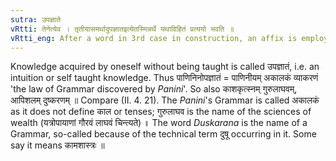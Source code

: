 ```yaml
---
sutra: उपज्ञाते
vRtti: तेनेत्येव । तृतीयासमर्थादुपज्ञातइत्येतस्मिन्नर्थे यथाविहितं प्रत्ययो भवति ॥
vRtti_eng: After a word in 3rd case in construction, an affix is employed in the sense of \"discovered by him\".
---
```

Knowledge acquired by oneself without being taught is called उपज्ञातं, i.e. an intuition or self taught knowledge. Thus पाणिनिनोपज्ञातं = पाणिनीयम् अकालकं व्याकरणं 'the law of Grammar discovered by _Panini_'. So also काशकृत्स्नम् गुरुलाघवम्, आपिशलम् दुष्करणम् ॥ Compare (II. 4. 21). The _Panini_'s Grammar is called अकालकं as it does not define काल or tenses; गुरुलाघव is the name of the sciences of wealth (यत्रोपायाणां गौरवं लाघवं चिन्त्यते) ॥ The word _Duskarana_ is the name of a Grammar, so-called because of the technical term दुषू occurring in it. Some say it means कामशास्त्रः ॥

